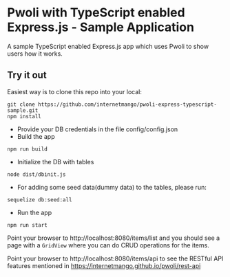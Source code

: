 # Pwoli with TypeScript enabled Express.js - Sample Application

A sample TypeScript enabled Express.js app which uses Pwoli to show users how it works.

## Try it out

Easiest way is to clone this repo into your local:

```
git clone https://github.com/internetmango/pwoli-express-typescript-sample.git
npm install
```

- Provide your DB credentials in the file config/config.json
- Build the app
```
npm run build
```
- Initialize the DB with tables

```
node dist/dbinit.js
```
- For adding some seed data(dummy data) to the tables, please run:

```
sequelize db:seed:all
```

- Run the app
```
npm run start
```

Point your browser to http://localhost:8080/items/list and you should see a page with a `GridView` where you can do CRUD operations for the items.

Point your browser to http://localhost:8080/items/api to see the RESTful API features mentioned in https://internetmango.github.io/pwoli/rest-api
